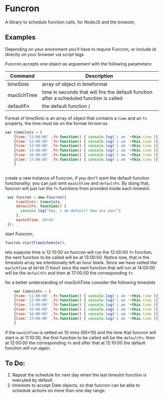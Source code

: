 # Funcron 
A library to schedule function calls, for NodeJS and the browser, 

## Examples

Depending on your enviroment you'll have to require Funcron, or include id directly on your
browser via script tags 

Funcron accepts one object as arguement with the following parameters:

| Command | Description |
| --- | --- |
| timeSlots | array of object in timeformat|
| maxSchTime | time in seconds that will fire the default function after a scheduled function is called   |
| defaultFn | the default function /


Format of timeSlots is an array of object that contains a ```time``` and an ```fn``` property.
the time must be on the format hh:mm:ss
```javascript
var timeslots = [
    {time:'11:00:00' ,fn:function() { console.log('i am '+this.time )}},
    {time:'12:00:00' ,fn:function() { console.log('i am '+this.time )}},
    {time:'13:00:00' ,fn:function() { console.log('i am '+this.time )}},
    {time:'15:00:00' ,fn:function() { console.log('i am '+this.time )}},
    {time:'16:00:00' ,fn:function() { console.log('i am '+this.time )}},
    {time:'17:00:00' ,fn:function() { console.log('i am '+this.time )}},
    ]
    
```
create a new instance of Funcron, if you don't want the default function functionality, you can 
just omit ```maxSchTime``` and ```defaultFn```. By doing that, funcron will just run the ```fn``` functions from 
provided inside each timeslot.

```javascript
 var funcron = new Funcron({
     timeSlots: timeslots,
     defaultFn: function() {
       console.log("hey, i am default! How are you?")
     },
     maxSchTime: 60*60 
 });
```
start Funcron;

```javascript
funcron.startTimeSchedule();
```
lets suppose time is 12:10:00
so funcron will run the 12:00:00 ```fn``` function, the next function to be called will be at 13:00:00. Notice now, that in the timeslots array
we intentionally left an hour blank. Since we have setted the ```macSchTime``` at ```60*60``` (1 hour) secs the next
function that will run at 14:00:00 will be the ```defaultFn``` and then at 17:00:00 the corresponding ```fn```

for a better understanding of maxSchTime consider the following  timeslots
```javascript
    var timeslots = [
    {time:'11:00:00' ,fn:function() { console.log('i am '+this.time )}},
    {time:'12:00:00' ,fn:function() { console.log('i am '+this.time )}},
    {time:'13:00:00' ,fn:function() { console.log('i am '+this.time )}},
    {time:'15:00:00' ,fn:function() { console.log('i am '+this.time )}},
    {time:'16:00:00' ,fn:function() { console.log('i am '+this.time )}},
    {time:'17:00:00' ,fn:function() { console.log('i am '+this.time )}}
    ]
```
if the ```maxSchTime``` is setted on 10 mins (60*10) and the time that funcron will start is at 11:10:00, the first function 
to be called will be the ```defaultFn```. then at 12:00:00 the corresponding ```fn``` and after that at 12:10:00 the default 
function will run again.

## To Do:
1) Repeat the schedule for next day when the last timeslot function is executed by default.
2) timeslots to accept Date objects, so that funcron can be able to schedule actions 
on more than one day range.



